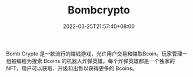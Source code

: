 ﻿---
weight: 
title: "Bombcrypto"
description: "Bomb Crypto 是一款流行的赚钱游戏，允许用户交易和赚取Bcoin。玩家管理一组被编程为搜索 Bcoins 的机器人炸弹英雄。每个炸弹英雄都是一个独家的 NFT，用户可以获取、升级和出售以获得更多的 Bcoins。"
date: 2022-03-25T21:57:40+08:00
lastmod: 2022-03-25T16:45:40+08:00
draft: false
authors: ["Metabd"]
featuredImage: "103.jpg"
link: "https://bombcrypto.io/"
tags: ["Bombcrypto","区块链游戏"]
categories: ["navigation"]
navigation: ["区块链游戏"]
lightgallery: true
toc: true
pinned: false
recommend: false
recommend1: false
---
Bomb Crypto 是一款流行的赚钱游戏，允许用户交易和赚取Bcoin。玩家管理一组被编程为搜索 Bcoins 的机器人炸弹英雄。每个炸弹英雄都是一个独家的 NFT，用户可以获取、升级和出售以获得更多的 Bcoins。
